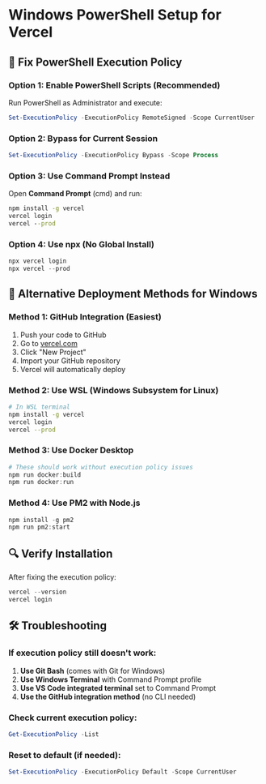 # Windows PowerShell Setup for Vercel

## 🔧 Fix PowerShell Execution Policy

### Option 1: Enable PowerShell Scripts (Recommended)
Run PowerShell as Administrator and execute:
```powershell
Set-ExecutionPolicy -ExecutionPolicy RemoteSigned -Scope CurrentUser
```

### Option 2: Bypass for Current Session
```powershell
Set-ExecutionPolicy -ExecutionPolicy Bypass -Scope Process
```

### Option 3: Use Command Prompt Instead
Open **Command Prompt** (cmd) and run:
```cmd
npm install -g vercel
vercel login
vercel --prod
```

### Option 4: Use npx (No Global Install)
```powershell
npx vercel login
npx vercel --prod
```

## 🚀 Alternative Deployment Methods for Windows

### Method 1: GitHub Integration (Easiest)
1. Push your code to GitHub
2. Go to [vercel.com](https://vercel.com)
3. Click "New Project"
4. Import your GitHub repository
5. Vercel will automatically deploy

### Method 2: Use WSL (Windows Subsystem for Linux)
```bash
# In WSL terminal
npm install -g vercel
vercel login
vercel --prod
```

### Method 3: Use Docker Desktop
```powershell
# These should work without execution policy issues
npm run docker:build
npm run docker:run
```

### Method 4: Use PM2 with Node.js
```powershell
npm install -g pm2
npm run pm2:start
```

## 🔍 Verify Installation

After fixing the execution policy:
```powershell
vercel --version
vercel login
```

## 🛠️ Troubleshooting

### If execution policy still doesn't work:
1. **Use Git Bash** (comes with Git for Windows)
2. **Use Windows Terminal** with Command Prompt profile
3. **Use VS Code integrated terminal** set to Command Prompt
4. **Use the GitHub integration method** (no CLI needed)

### Check current execution policy:
```powershell
Get-ExecutionPolicy -List
```

### Reset to default (if needed):
```powershell
Set-ExecutionPolicy -ExecutionPolicy Default -Scope CurrentUser
```
